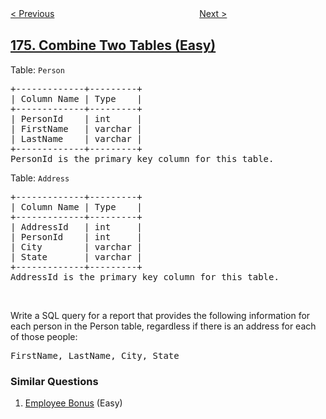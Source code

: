 <!--|This file generated by command(leetcode description); DO NOT EDIT.    |-->
<!--+----------------------------------------------------------------------+-->
<!--|@author    openset <openset.wang@gmail.com>                           |-->
<!--|@link      https://github.com/openset                                 |-->
<!--|@home      https://github.com/tonymontaro/leetcode-hints                        |-->
<!--+----------------------------------------------------------------------+-->

[< Previous](https://github.com/tonymontaro/leetcode-hints/tree/master/problems/dungeon-game "Dungeon Game")
　　　　　　　　　　　　　　　　
[Next >](https://github.com/tonymontaro/leetcode-hints/tree/master/problems/second-highest-salary "Second Highest Salary")

## [175. Combine Two Tables (Easy)](https://leetcode.com/problems/combine-two-tables "组合两个表")

<p>Table: <code>Person</code></p>

<pre>
+-------------+---------+
| Column Name | Type    |
+-------------+---------+
| PersonId    | int     |
| FirstName   | varchar |
| LastName    | varchar |
+-------------+---------+
PersonId is the primary key column for this table.
</pre>

<p>Table: <code>Address</code></p>

<pre>
+-------------+---------+
| Column Name | Type    |
+-------------+---------+
| AddressId   | int     |
| PersonId    | int     |
| City        | varchar |
| State       | varchar |
+-------------+---------+
AddressId is the primary key column for this table.
</pre>

<p>&nbsp;</p>

<p>Write a SQL query for a report that provides the following information for each person in the Person table, regardless if there is an address for each of those people:</p>

<pre>
FirstName, LastName, City, State
</pre>

### Similar Questions
  1. [Employee Bonus](https://github.com/tonymontaro/leetcode-hints/tree/master/problems/employee-bonus) (Easy)
